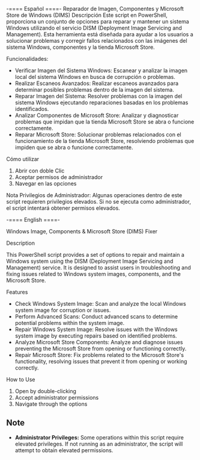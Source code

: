 -==== Español ====-
Reparador de Imagen, Componentes y Microsoft Store de Windows (DIMS)
Descripción
Este script en PowerShell, proporciona un conjunto de opciones para reparar y mantener un sistema Windows utilizando el servicio DISM (Deployment Image Servicing and Management). Esta herramienta está diseñada para ayudar a los usuarios a solucionar problemas y corregir fallos relacionados con las imágenes del sistema Windows, componentes y la tienda Microsoft Store.

Funcionalidades:
- Verificar Imagen del Sistema Windows: 
    Escanear y analizar la imagen local del sistema Windows en busca de corrupción o problemas.
- Realizar Escaneos Avanzados: 
    Realizar escaneos avanzados para determinar posibles problemas dentro de la imagen del sistema.
- Reparar Imagen del Sistema: 
    Resolver problemas con la imagen del sistema Windows ejecutando reparaciones basadas en los problemas identificados.
- Analizar Componentes de Microsoft Store: 
    Analizar y diagnosticar problemas que impidan que la tienda Microsoft Store se abra o funcione correctamente.
- Reparar Microsoft Store: 
    Solucionar problemas relacionados con el funcionamiento de la tienda Microsoft Store, resolviendo problemas que impiden que se abra o funcione correctamente.

Cómo utilizar

1. Abrir con doble Clic
2. Aceptar permisos de administrador
3. Navegar en las opciones

Nota
Privilegios de Administrador: Algunas operaciones dentro de este script requieren privilegios elevados. 
Si no se ejecuta como administrador, el script intentará obtener permisos elevados.

-==== English ====-

Windows Image, Components & Microsoft Store (DIMS) Fixer

Description

This PowerShell script provides a set of options to repair and maintain a Windows system using the DISM (Deployment Image Servicing and Management) service. It is designed to assist users in troubleshooting and fixing issues related to Windows system images, components, and the Microsoft Store.

Features

- Check Windows System Image: 
    Scan and analyze the local Windows system image for corruption or issues.
- Perform Advanced Scans: 
    Conduct advanced scans to determine potential problems within the system image.
- Repair Windows System Image:
    Resolve issues with the Windows system image by executing repairs based on identified problems.
- Analyze Microsoft Store Components:
    Analyze and diagnose issues preventing the Microsoft Store from opening or functioning correctly.
- Repair Microsoft Store:
    Fix problems related to the Microsoft Store's functionality, resolving issues that prevent it from opening or working correctly.

How to Use

1. Open by double-clicking
2. Accept administrator permissions
3. Navigate through the options

## Note

- **Administrator Privileges:** Some operations within this script require elevated privileges. If not running as an administrator, the script will attempt to obtain elevated permissions.
